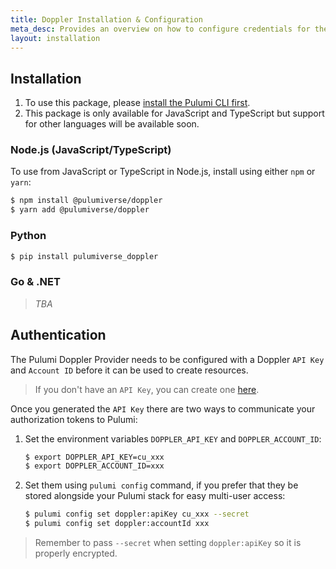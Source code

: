 ```yaml
---
title: Doppler Installation & Configuration
meta_desc: Provides an overview on how to configure credentials for the Pulumi Doppler Provider.
layout: installation
---
```


## Installation

1. To use this package, please [install the Pulumi CLI first](https://www.pulumi.com/docs/get-started/install/).
1. This package is only available for JavaScript and TypeScript but support for other languages will be available soon.

### Node.js (JavaScript/TypeScript)

To use from JavaScript or TypeScript in Node.js, install using either `npm` or `yarn`:

```bash
$ npm install @pulumiverse/doppler
$ yarn add @pulumiverse/doppler
```

### Python

```bash
$ pip install pulumiverse_doppler
```
### Go & .NET

> *TBA*

## Authentication

The Pulumi Doppler Provider needs to be configured with a Doppler `API Key` and `Account ID` before it can be used to create resources.

> If you don't have an `API Key`, you can create one [here](https://app.dopplerhq.com/settings/user/api-keys).

Once you generated the `API Key` there are two ways to communicate your authorization tokens to Pulumi:

1. Set the environment variables `DOPPLER_API_KEY` and `DOPPLER_ACCOUNT_ID`:

    ```bash
    $ export DOPPLER_API_KEY=cu_xxx
    $ export DOPPLER_ACCOUNT_ID=xxx
    ```

2. Set them using `pulumi config` command, if you prefer that they be stored alongside your Pulumi stack for easy multi-user access:

    ```bash
    $ pulumi config set doppler:apiKey cu_xxx --secret
    $ pulumi config set doppler:accountId xxx
    ```

> Remember to pass `--secret` when setting `doppler:apiKey` so it is properly encrypted.
